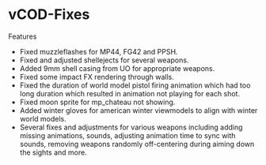 # vCOD-Fixes

Features
- Fixed muzzleflashes for MP44, FG42 and PPSH.
- Fixed and adjusted shellejects for several weapons.
- Added 9mm shell casing from UO for appropriate weapons.
- Fixed some impact FX rendering through walls.
- Fixed the duration of world model pistol firing animation which had too long duration which resulted in animation not playing for each shot.
- Fixed moon sprite for mp_chateau not showing.
- Added winter gloves for american winter viewmodels to align with winter world models.
- Several fixes and adjustments for various weapons including adding missing animations, sounds, adjusting animation time to sync with sounds, removing weapons randomly off-centering during aiming down the sights and more.
